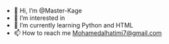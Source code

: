 - 👋 Hi, I’m @Master-Kage
- 👀 I’m interested in 
- 🌱 I’m currently learning Python and HTML
- 📫 How to reach me Mohamedalhatimi7@gmail.com

<!---
Master-Kage/Master-Kage is a ✨ special ✨ repository because its `README.md` (this file) appears on your GitHub profile.
You can click the Preview link to take a look at your changes.
--->

